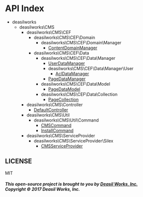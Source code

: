 API Index
=========

* deasilworks
    * deasilworks\CMS
        * deasilworks\CMS\CEF
            * deasilworks\CMS\CEF\Domain
                * deasilworks\CMS\CEF\Domain\Manager
                    * [ContentDomainManager](deasilworks-CMS-CEF-Domain-Manager-ContentDomainManager.md)
            * deasilworks\CMS\CEF\Data
                * deasilworks\CMS\CEF\Data\Manager
                    * [UserDataManager](deasilworks-CMS-CEF-Data-Manager-UserDataManager.md)
                    * deasilworks\CMS\CEF\Data\Manager\User
                        * [AclDataManager](deasilworks-CMS-CEF-Data-Manager-User-AclDataManager.md)
                    * [PageDataManager](deasilworks-CMS-CEF-Data-Manager-PageDataManager.md)
                * deasilworks\CMS\CEF\Data\Model
                    * [PageDataModel](deasilworks-CMS-CEF-Data-Model-PageDataModel.md)
                * deasilworks\CMS\CEF\Data\Collection
                    * [PageCollection](deasilworks-CMS-CEF-Data-Collection-PageCollection.md)
        * deasilworks\CMS\Controller
            * [DefaultController](deasilworks-CMS-Controller-DefaultController.md)
        * deasilworks\CMS\Util
            * deasilworks\CMS\Util\Command
                * [CMSCommand](deasilworks-CMS-Util-Command-CMSCommand.md)
                * [InstallCommand](deasilworks-CMS-Util-Command-InstallCommand.md)
        * deasilworks\CMS\ServiceProvider
            * deasilworks\CMS\ServiceProvider\Silex
                * [CMSServiceProvider](deasilworks-CMS-ServiceProvider-Silex-CMSServiceProvider.md)


## LICENSE

MIT

##### This open-source project is brought to you by [Deasil Works, Inc.](http://deasil.works/) Copyright &copy; 2017 Deasil Works, Inc.